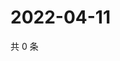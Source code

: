 # 2022-04-11

共 0 条

<!-- BEGIN WEIBO -->
<!-- 最后更新时间 Mon Apr 11 2022 18:05:24 GMT+0800 (China Standard Time) -->

<!-- END WEIBO -->
